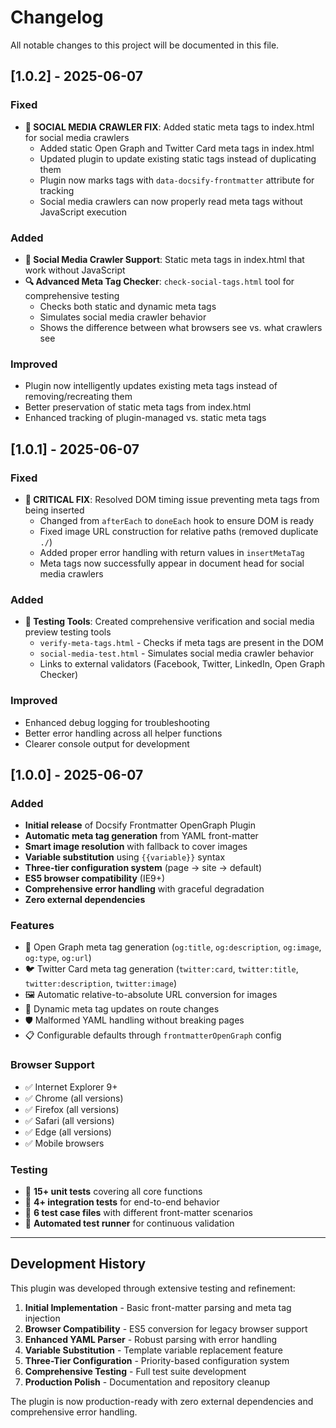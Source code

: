 # Changelog

All notable changes to this project will be documented in this file.

## [1.0.2] - 2025-06-07

### Fixed
- **🔧 SOCIAL MEDIA CRAWLER FIX**: Added static meta tags to index.html for social media crawlers
  - Added static Open Graph and Twitter Card meta tags in index.html
  - Updated plugin to update existing static tags instead of duplicating them
  - Plugin now marks tags with `data-docsify-frontmatter` attribute for tracking
  - Social media crawlers can now properly read meta tags without JavaScript execution

### Added
- **🤖 Social Media Crawler Support**: Static meta tags in index.html that work without JavaScript
- **🔍 Advanced Meta Tag Checker**: `check-social-tags.html` tool for comprehensive testing
  - Checks both static and dynamic meta tags
  - Simulates social media crawler behavior
  - Shows the difference between what browsers see vs. what crawlers see

### Improved
- Plugin now intelligently updates existing meta tags instead of removing/recreating them
- Better preservation of static meta tags from index.html
- Enhanced tracking of plugin-managed vs. static meta tags

## [1.0.1] - 2025-06-07

### Fixed
- **🔧 CRITICAL FIX**: Resolved DOM timing issue preventing meta tags from being inserted
  - Changed from `afterEach` to `doneEach` hook to ensure DOM is ready
  - Fixed image URL construction for relative paths (removed duplicate `./`)
  - Added proper error handling with return values in `insertMetaTag`
  - Meta tags now successfully appear in document head for social media crawlers

### Added
- **🧪 Testing Tools**: Created comprehensive verification and social media preview testing tools
  - `verify-meta-tags.html` - Checks if meta tags are present in the DOM
  - `social-media-test.html` - Simulates social media crawler behavior
  - Links to external validators (Facebook, Twitter, LinkedIn, Open Graph Checker)

### Improved
- Enhanced debug logging for troubleshooting
- Better error handling across all helper functions
- Clearer console output for development

## [1.0.0] - 2025-06-07

### Added
- **Initial release** of Docsify Frontmatter OpenGraph Plugin
- **Automatic meta tag generation** from YAML front-matter
- **Smart image resolution** with fallback to cover images
- **Variable substitution** using `{{variable}}` syntax
- **Three-tier configuration system** (page → site → default)
- **ES5 browser compatibility** (IE9+)
- **Comprehensive error handling** with graceful degradation
- **Zero external dependencies**

### Features
- 📄 Open Graph meta tag generation (`og:title`, `og:description`, `og:image`, `og:type`, `og:url`)
- 🐦 Twitter Card meta tag generation (`twitter:card`, `twitter:title`, `twitter:description`, `twitter:image`)
- 🖼️ Automatic relative-to-absolute URL conversion for images
- 🔄 Dynamic meta tag updates on route changes
- 🛡️ Malformed YAML handling without breaking pages
- 📋 Configurable defaults through `frontmatterOpenGraph` config

### Browser Support
- ✅ Internet Explorer 9+
- ✅ Chrome (all versions)
- ✅ Firefox (all versions)  
- ✅ Safari (all versions)
- ✅ Edge (all versions)
- ✅ Mobile browsers

### Testing
- 🧪 **15+ unit tests** covering all core functions
- 🔧 **4+ integration tests** for end-to-end behavior
- 📝 **6 test case files** with different front-matter scenarios
- 🤖 **Automated test runner** for continuous validation

---

## Development History

This plugin was developed through extensive testing and refinement:

1. **Initial Implementation** - Basic front-matter parsing and meta tag injection
2. **Browser Compatibility** - ES5 conversion for legacy browser support
3. **Enhanced YAML Parser** - Robust parsing with error handling
4. **Variable Substitution** - Template variable replacement feature
5. **Three-Tier Configuration** - Priority-based configuration system
6. **Comprehensive Testing** - Full test suite development
7. **Production Polish** - Documentation and repository cleanup

The plugin is now production-ready with zero external dependencies and comprehensive error handling.
